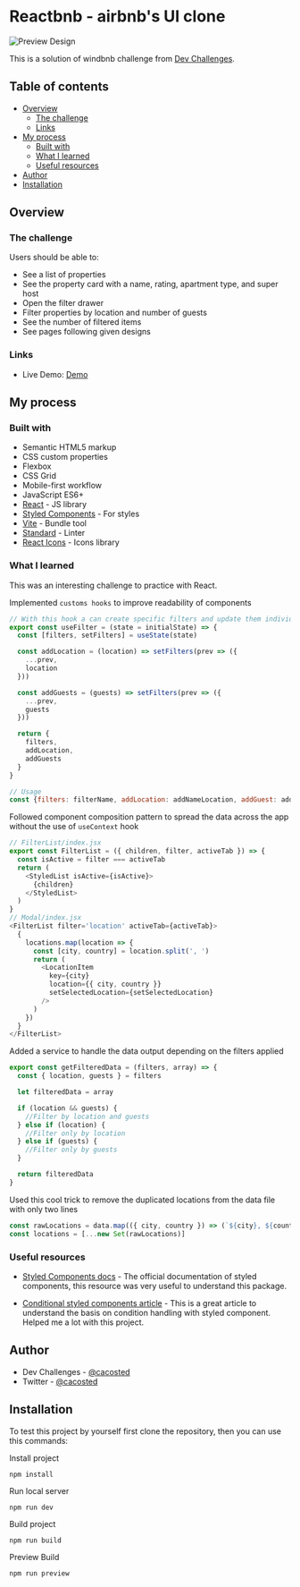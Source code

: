 # Reactbnb - airbnb's UI clone

![Preview Design](https://user-images.githubusercontent.com/57645180/184495602-902a597f-e24a-44ca-a0be-edbd153e624c.png)

This is a solution of windbnb challenge from [Dev Challenges](http://devchallenges.io).

## Table of contents

- [Overview](#overview)
  - [The challenge](#the-challenge)
  - [Links](#links)
- [My process](#my-process)
  - [Built with](#built-with)
  - [What I learned](#what-i-learned)
  - [Useful resources](#useful-resources)
- [Author](#author)
- [Installation](#installation)

## Overview

### The challenge

Users should be able to:

- See a list of properties
- See the property card with a name, rating, apartment type, and super host
- Open the filter drawer
- Filter properties by location and number of guests
- See the number of filtered items
- See pages following given designs

### Links

- Live Demo: [Demo](https://reactbnb.netlify.app/)

## My process

### Built with

- Semantic HTML5 markup
- CSS custom properties
- Flexbox
- CSS Grid
- Mobile-first workflow
- JavaScript ES6+
- [React](https://reactjs.org/) - JS library
- [Styled Components](https://styled-components.com/) - For styles
- [Vite](https://vitejs.dev/) - Bundle tool
- [Standard](https://standardjs.com/) - Linter
- [React Icons](https://react-icons.github.io/react-icons) - Icons library

### What I learned

This was an interesting challenge to practice with React.

Implemented `customs hooks` to improve readability of components
```js
// With this hook a can create specific filters and update them individually
export const useFilter = (state = initialState) => {
  const [filters, setFilters] = useState(state)

  const addLocation = (location) => setFilters(prev => ({
    ...prev,
    location
  }))

  const addGuests = (guests) => setFilters(prev => ({
    ...prev,
    guests
  }))

  return {
    filters,
    addLocation,
    addGuests
  }
}

// Usage
const {filters: filterName, addLocation: addNameLocation, addGuest: addNameGuests} = useFilter(initialState)
```

Followed component composition pattern to spread the data across the app without the use of `useContext` hook

```js
// FilterList/index.jsx
export const FilterList = ({ children, filter, activeTab }) => {
  const isActive = filter === activeTab
  return (
    <StyledList isActive={isActive}>
      {children}
    </StyledList>
  )
}
// Modal/index.jsx
<FilterList filter='location' activeTab={activeTab}>
  {
    locations.map(location => {
      const [city, country] = location.split(', ')
      return (
        <LocationItem
          key={city}
          location={{ city, country }}
          setSelectedLocation={setSelectedLocation}
        />
      )
    })
  }
</FilterList>
```
Added a service to handle the data output depending on the filters applied 
```js
export const getFilteredData = (filters, array) => {
  const { location, guests } = filters

  let filteredData = array

  if (location && guests) {
    //Filter by location and guests
  } else if (location) {
    //Filter only by location
  } else if (guests) {
    //Filter only by guests
  }

  return filteredData
}
```

Used this cool trick to remove the duplicated locations from the data file with only two lines
```js
const rawLocations = data.map(({ city, country }) => (`${city}, ${country}`))
const locations = [...new Set(rawLocations)]
```
### Useful resources

- [Styled Components docs](https://styled-components.com/docs) - The official documentation of styled components, this resource was very useful to understand this package.

- [Conditional styled components article](https://medium.com/@nehrwein/conditional-styling-with-styled-components-in-react-c26bd9f0db88) - This is a great article to understand the basis on condition handling with styled component. Helped me a lot with this project.

## Author

- Dev Challenges - [@cacosted](https://devchallenges.io/portfolio/cacosted)
- Twitter - [@cacosted](https://www.twitter.com/cacosted)

## Installation

To test this project by yourself first clone the repository, then you can use this commands:

Install project
```
npm install
```

Run local server
```
npm run dev
```

Build project
```
npm run build
```

Preview Build
```
npm run preview
```
